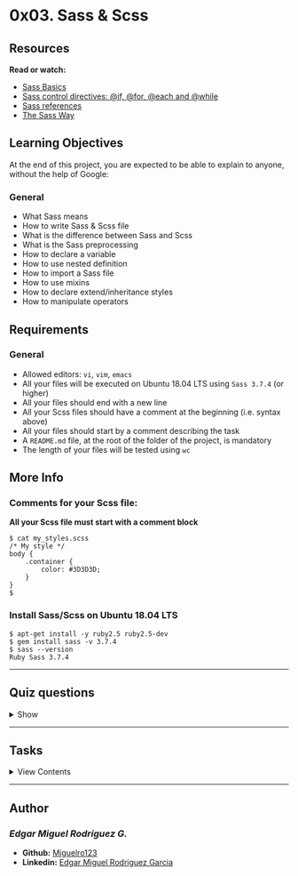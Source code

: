 # 0x03. Sass & Scss

## Resources

**Read or watch:**

- [Sass Basics](https://sass-lang.com/guide)
- [Sass control directives: @if, @for, @each and @while](http://thesassway.com/intermediate/if-for-each-while)
- [Sass references](https://sass-lang.com/documentation)
- [The Sass Way](http://thesassway.com/)

## Learning Objectives

At the end of this project, you are expected to be able to explain to anyone, without the help of Google:

### General

- What Sass means
- How to write Sass & Scss file
- What is the difference between Sass and Scss
- What is the Sass preprocessing
- How to declare a variable
- How to use nested definition
- How to import a Sass file
- How to use mixins
- How to declare extend/inheritance styles
- How to manipulate operators

## Requirements

### General

- Allowed editors: `vi`, `vim`, `emacs`
- All your files will be executed on Ubuntu 18.04 LTS using `Sass 3.7.4` (or higher)
- All your files should end with a new line
- All your Scss files should have a comment at the beginning (i.e. syntax above)
- All your files should start by a comment describing the task
- A `README.md` file, at the root of the folder of the project, is mandatory
- The length of your files will be tested using `wc`

## More Info

### Comments for your Scss file:

**All your Scss file must start with a comment block**

```
$ cat my_styles.scss
/* My style */
body {
    .container {
        color: #3D3D3D;
    }
}
$
```

### Install Sass/Scss on Ubuntu 18.04 LTS

```
$ apt-get install -y ruby2.5 ruby2.5-dev
$ gem install sass -v 3.7.4
$ sass --version
Ruby Sass 3.7.4
```

---

## Quiz questions

<details>
<summary>Show</summary>
  
### Question #0

What Sass means?

- [ ] Super Awesome StyleSheets
- [ ] Syntactically Augmented StyleSheets
- [x] Syntactically Awesome StyleSheets
- [ ] Simply Awesome StyleSheets

### Question #1

Who designed Sass?

- [ ] Natalie Weizenbaum
- [x] Hampton Catlin
- [ ] Guido van Rossum

### Question #2

How to declare variable?

- [ ] var my_var
- [x] $my_var
- [ ] let my_var
- [ ] int my_var
- [ ] const my_var

### Question #3

How to import a file?

- [x] @import 'my_file';
- [ ] @import 'my_file.scss';
- [ ] #import 'my_file';
- [ ] from my_file import *

### Question #4

How to create a “for each” loop?

- [ ] @for $my_item in $my_list
- [ ] @foreach $my_item in $my_list
- [ ] @for $my_item each in $my_list
- [x] @each $my_item in $my_list

### Question #5

How to create a “while” loop?

- [ ] @while $i is under 10
- [x] @while $i < 10
- [ ] @while $i < 10 then
- [ ] @for $i < 10

### Question #6

Does Sass allow function creation?

- [x] Yes
- [ ] No

</details>

---

## Tasks

<details>
<summary>View Contents</summary>

### [0. Always debugging!](./0-debug_log.scss)

Write a Sass file that prints `Hello world` in the debug output.

```
guillaume@ubuntu:~/$ sass 0-debug_log.scss | head -n 0
0-debug_log.scss:2 DEBUG: Hello world
guillaume@ubuntu:~/$ 
```

**Repo:**

* GitHub repository: `holbertonschool-web_front_end`
* Directory: `0x03-sass_scss`
* File: `0-debug_log.scss`

### [1. Color variable](./1-color_variable.scss)

Write a Sass file that assigns the text color `#3D3D3D` to the HTML tags `body` and `p`.

- You must use a Sass variable

```
guillaume@ubuntu:~/$ sass 1-color_variable.scss | tail -n +2
body {
  color: #3D3D3D; }

p {
  color: #3D3D3D; }
guillaume@ubuntu:~/$ 
```

**Repo:**

* GitHub repository: `holbertonschool-web_front_end`
* Directory: `0x03-sass_scss`
* File: `1-color_variable.scss`

### [2. Colors](./2-color_variables.scss)

Write a Sass file that assigns:

- The text color `#3D3D3D` to the HTML tags `body` and `p`
- The background color `#6D6D6D` to the HTML tags `body` and `h2`
- You must use 2 Sass variables

```
guillaume@ubuntu:~/$ sass 2-color_variables.scss | tail -n +2
body {
  color: #3D3D3D;
  background-color: #6D6D6D; }

p {
  color: #3D3D3D; }

h2 {
  background-color: #6D6D6D; }
guillaume@ubuntu:~/$ 
```

**Repo:**

* GitHub repository: `holbertonschool-web_front_end`
* Directory: `0x03-sass_scss`
* File: `2-color_variables.scss`

### [3. Nested tag](./3-nested_tag.scss)

Write a Sass file that assigns:

- No margin or padding in `body` tags
- Margin `10px` to all of the `p` tags inside `body` tags
- You must use nested declarations

```
guillaume@ubuntu:~/$ sass 3-nested_tag.scss | tail -n +2
body {
  margin: 0px;
  padding: 0px; }
  body p {
    margin: 10px; }
guillaume@ubuntu:~/$ 
```

**Repo:**

* GitHub repository: `holbertonschool-web_front_end`
* Directory: `0x03-sass_scss`
* File: `3-nested_tag.scss`

### [4. Nested class](./4-nested_class.scss)

Write a Sass file that assigns:

- Text color `#3D3D3D` to elements inside `body` tags
- Text color `#FF0000` to any elements of class `.red` inside `body` tags
- You must use nested declarations

```
guillaume@ubuntu:~/$ sass 4-nested_class.scss | tail -n +2
body {
  color: #3D3D3D; }
  body .red {
    color: #FF0000; }
guillaume@ubuntu:~/$ 
```

**Repo:**

* GitHub repository: `holbertonschool-web_front_end`
* Directory: `0x03-sass_scss`
* File: `4-nested_class.scss`

### [5. Nested child](./5-nested_child.scss)

Write a Sass file that assigns:

- Text color `#3D3D3D` to elements inside `body` tags
- Text color `#FF0000` to any elements of class `.red` that are the first children of the `body`
- You must use nested declarations

```
guillaume@ubuntu:~/$ sass 5-nested_child.scss | tail -n +2
body {
  color: #3D3D3D; }
  body > .red {
    color: #FF0000; }
guillaume@ubuntu:~/$ 
```

**Repo:**

* GitHub repository: `holbertonschool-web_front_end`
* Directory: `0x03-sass_scss`
* File: `5-nested_child.scss`

### [6. Nested hover](./6-nested_hover.scss)

Write a Sass file that assigns:

- Text color `#FF0000` to `button` tags
- When the user hovers over `button` tags, text color should change to `#00FF00`
- You must use nested declarations

```
guillaume@ubuntu:~/$ sass 6-nested_hover.scss | tail -n +2
button {
  color: #FF0000; }
  button:hover {
    color: #00FF00; }
guillaume@ubuntu:~/$ 
```

**Repo:**

* GitHub repository: `holbertonschool-web_front_end`
* Directory: `0x03-sass_scss`
* File: `6-nested_hover.scss`

### [7. Nested and nested again](./7-nested_deeper.scss)

Write a Sass file that assigns:

- Font size `14px` to all `body` tags
- Font size `16px` to all `h1` tags inside `body` tags
- Font size `12px` to `h1` tags of class `.smaller` inside `body` tags
- You must use nested declarations

```
guillaume@ubuntu:~/$ sass 7-nested_deeper.scss | tail -n +2
body {
  font-size: 14px; }
  body h1 {
    font-size: 16px; }
    body h1.smaller {
      font-size: 12px; }
guillaume@ubuntu:~/$ 
```

**Repo:**

* GitHub repository: `holbertonschool-web_front_end`
* Directory: `0x03-sass_scss`
* File: `7-nested_deeper.scss`

### [8. Margin mixin mandatory](./8-mixin_margins.scss)

Write a Sass file that assigns:

- Margin left and right at `10px` to `body` tags
- Margin left and right at `15px` to `div` tags
- You must use a mixin

```
guillaume@ubuntu:~/$ sass 8-mixin_margins.scss | tail -n +2
body {
  margin-left: 10px;
  margin-right: 10px; }

div {
  margin-left: 15px;
  margin-right: 15px; }
guillaume@ubuntu:~/$ 
```

**Repo:**

* GitHub repository: `holbertonschool-web_front_end`
* Directory: `0x03-sass_scss`
* File: `8-mixin_margins.scss`

### [9. Extended](./9-extend_list.scss)

Write a Sass file that assigns:

- Font size `12px` to all tags of class `.info`
- Text color `#00FF00` to all tags of class `.success` and extend style of the class `.info`
- Text color `#FF0000` to all tags of class `.warning` and extend style of the class `.info`

```
guillaume@ubuntu:~/$ sass 9-extend_list.scss | tail -n +2
.info, .success, .warning {
  font-size: 12px; }

.success {
  color: #00FF00; }

.warning {
  color: #FF0000; }
guillaume@ubuntu:~/$ 
```

**Repo:**

* GitHub repository: `holbertonschool-web_front_end`
* Directory: `0x03-sass_scss`
* File: `9-extend_list.scss`

### [10. Import colors](./10-import_colors.scss)

Write a Sass file that assigns:

- Text color `$red` from `10-colors.scss` to the class `.red`
- Text color `$green` from `10-colors.scss` to the class `.green`
- Text color `$blue` from `10-colors.scss` to the class `.blue`
- You must use `@import`

```
guillaume@ubuntu:~/$ cat 10-colors.scss
/* All my colors */
$red: #FF0000;
$green: #00FF00;
$blue: #0000FF;
guillaume@ubuntu:~/$ sass 10-import_colors.scss | tail -n +3
.red {
  color: #FF0000; }

.green {
  color: #00FF00; }

.blue {
  color: #0000FF; }
guillaume@ubuntu:~/$ 
```

**Repo:**

* GitHub repository: `holbertonschool-web_front_end`
* Directory: `0x03-sass_scss`
* File: `10-import_colors.scss`

### [11. For each](./11-loop_photos.scss)

Write a Sass file that creates a class for each name in the list `$list-names` and assigns the background image based on the name (example below):

- You must use `@import`
Y- ou must use `@each` statement

```
guillaume@ubuntu:~/$ cat 11-photos.scss 
/* All names */
$list-names: julien john sam damian;
guillaume@ubuntu:~/$ sass 11-loop_photos.scss | tail -n +3
.photo-julien {
  background: image-url("photos/julien.jpg") no-repeat; }

.photo-john {
  background: image-url("photos/john.jpg") no-repeat; }

.photo-sam {
  background: image-url("photos/sam.jpg") no-repeat; }

.photo-damian {
  background: image-url("photos/damian.jpg") no-repeat; }
guillaume@ubuntu:~/$ 
```

**Repo:**

* GitHub repository: `holbertonschool-web_front_end`
* Directory: `0x03-sass_scss`
* File: `11-loop_photos.scss`

### [12. Loop Headers](./12-loop_header.scss)

Write a Sass file that creates `H*` tags, where ‘*’ is the size of the font used.

- `h1` must have font size equal to `1px`, `h2` must have font size equal to `2px`, etc.
- You must create `H*` tags from 1 to 5
- You must use `@for` statement

```
guillaume@ubuntu:~/$ sass 12-loop_header.scss | tail -n +2
h1 {
  font-size: 1px; }

h2 {
  font-size: 2px; }

h3 {
  font-size: 3px; }

h4 {
  font-size: 4px; }

h5 {
  font-size: 5px; }
guillaume@ubuntu:~/$ 
```

**Repo:**

* GitHub repository: `holbertonschool-web_front_end`
* Directory: `0x03-sass_scss`
* File: `12-loop_header.scss`

### [13. Columns and operators #advanced](./100-loop_col.scss)

Write a Sass file that creates classes with different width:

- `col-1` with width equals to `100%`
- `col-2` with width equals to `50%`
- `col-3` with width equals to `33.3333333333%`
- `col-4` with width equals to `25%`
- You must create `.col-*` class from 1 to 4
- You must use a `@for` statement

```
guillaume@ubuntu:~/$ sass 100-loop_col.scss | tail -n +2
.col-1 {
  width: 100%; }

.col-2 {
  width: 50%; }

.col-3 {
  width: 33.3333333333%; }

.col-4 {
  width: 25%; }
guillaume@ubuntu:~/$ 
```

**Repo:**

* GitHub repository: `holbertonschool-web_front_end`
* Directory: `0x03-sass_scss`
* File: `100-loop_col.scss`

### [14. Media query #0 #advanced](./101-media_query.scss)

Write a Sass file that assigns:

- Font size `20px` to `h1` tags
- Font size `14px` to `h1` tags, when your screen width is smaller than `320px`

```
guillaume@ubuntu:~/$ sass 101-media_query.scss | tail -n +2
h1 {
  font-size: 20px; }
  @media screen and (max-width: 320px) {
    h1 {
      font-size: 14px; } }
guillaume@ubuntu:~/$ 
```

**Repo:**

* GitHub repository: `holbertonschool-web_front_end`
* Directory: `0x03-sass_scss`
* File: `101-media_query.scss`

### [15. Media query #1 #advanced](./102-media_query.scss)

Write a Sass file that assigns:

- Font size `20px` to `h1` tags
- Font size `18px` to `h1` tags, when your screen width is smaller than `960px`
- Font size `16px` to `h1` tags, when your screen width is smaller than `640px`
- Font size `14px` to `h1` tags, when your screen width is smaller than `320px`
- Text color `#1D1D1D` to `h1.small` tags, when your screen width is smaller than `320px`

```
guillaume@ubuntu:~/$ sass 102-media_query.scss | tail -n +2
h1 {
  font-size: 20px; }
  @media screen and (max-width: 960px) {
    h1 {
      font-size: 18px; } }
  @media screen and (max-width: 640px) {
    h1 {
      font-size: 16px; } }
  @media screen and (max-width: 320px) {
    h1 {
      font-size: 14px; }
      h1.small {
        color: #1D1D1D; } }
guillaume@ubuntu:~/$ 
```

**Repo:**

* GitHub repository: `holbertonschool-web_front_end`
* Directory: `0x03-sass_scss`
* File: `102-media_query.scss`

### [16. Sort! #advanced](./103-sort_strings.scss)

Write a Sass file that sorts the variable `$list_to_sort` and prints the sorted list in the debug output.

```
guillaume@ubuntu:~/$ cat 103-sort_list.scss 
$list_to_sort: john anna zoe kim felicia carrie;
guillaume@ubuntu:~/$ sass 103-sort_strings.scss | tail -n +2
103-sort_strings.scss:64 DEBUG: anna carrie felicia john kim zoe
guillaume@ubuntu:~/$ 
```

**Repo:**

* GitHub repository: `holbertonschool-web_front_end`
* Directory: `0x03-sass_scss`
* File: `103-sort_strings.scss`

</details>

---

## Author
### _Edgar Miguel Rodríguez G._

- **Github:** [Miguelro123](https://github.com/Miguelro123) 
- **Linkedin:** [Edgar Miguel Rodriguez Garcia](https://www.linkedin.com/in/edgar-miguel-rodriguez-garcia-20a5281a2/)
